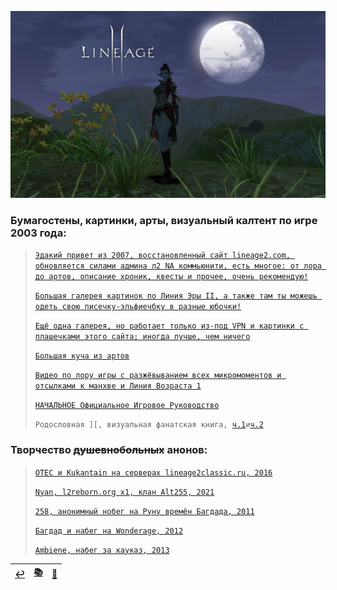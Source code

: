 ![](pics/kpacubo.png)

### Бумагостены, картинки, арты, визуальный калтент по игре 2003 года:
> [`Эдакий привет из 2007, восстановленный сайт lineage2.com, обновляется силами админа л2 NA коммьюнити, есть многое: от лора до артов, описание хроник, квесты и прочее, очень рекомендую!`](https://legacy-lineage2.com/)
>
> [`Большая галерея картинок по Линия Эры II, а также там ты можешь одеть свою писечку-эльфиечбку в разные юбочки!`](https://ivory-tower.de/)
> 
> [`Ещё одна галерея, но работает только из-под VPN и картинки с плашечками этого сайта; иногда лучше, чем ничего`](http://www.lineage2media.com/)
>
> [`Большая куча из артов`](https://www.artstation.com/search?sort_by=relevance&query=lineage2)
> 
> [`Видео по лору игры с разжёвыванием всех микромоментов и отсылками к манхве и Линия Возраста 1`](https://www.youtube.com/c/FocusDeath)
> 
> [`НАЧАЛЬНОЕ Официальное Игровое Руководство`](https://github.com/lineage2thread/lineage2/blob/main/pdf/Lineage%20Ii%20-%20Prima%20Game%20Guide%202004.pdf)
> 
> `Родословная ][, визуальная фанатская книга, `[`ч.1`](https://archive.org/details/artbook-Lineage_II_-_The_Chaotic_Chronicle_Visual_Fan_B-1)` и `[`ч.2`](https://archive.org/details/artbook-Lineage_II_-_The_Chaotic_Chronicle_Visual_Fan_B)

### Творчество ~~душевнобольных~~ анонов:
> [`OTEC и Kukantain на серверах lineage2classic.ru, 2016`](https://www.youtube.com/c/KukanTVLolshto)
> 
> [`Nyan, l2reborn.org x1, клан Alt255, 2021`](https://www.youtube.com/channel/UCI3RDriWvTMASGDDaCvunvg)
> 
> [`258, анонимный нобег на Руну времён Багдада, 2011`](https://www.youtube.com/watch?v=4aVcdAGHqHQ)
> 
> [`Багдад и набег на Wonderage, 2012`](https://www.youtube.com/channel/UCiqz6iO9AxYhve02f0Qz1og)
> 
> [`Ambiene, набег за кауказ, 2013`](https://www.youtube.com/channel/UCPViCt91Zjy9SAe8ext9C_g)

|[↩️](header.md)|[📚](lore.md)|[📆](archive.md)|
|:---:|:---:|:---:|
